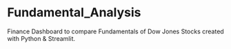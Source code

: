 # Fundamental_Analysis
Finance Dashboard to compare Fundamentals of Dow Jones Stocks created with Python &amp; Streamlit. 


